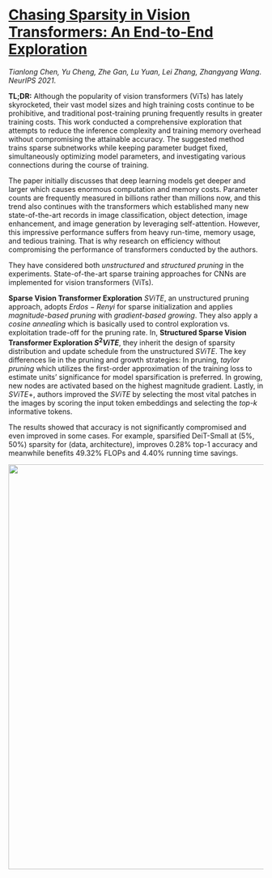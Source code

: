 # [Chasing Sparsity in Vision Transformers: An End-to-End Exploration](https://arxiv.org/abs/2106.04533)
*Tianlong Chen, Yu Cheng, Zhe Gan, Lu Yuan, Lei Zhang, Zhangyang Wang*. *NeurIPS 2021*.

**TL;DR:** Although the popularity of vision transformers (ViTs) has lately skyrocketed, 
their vast model sizes and high training costs continue to be prohibitive, and traditional 
post-training pruning frequently results in greater training costs. This work conducted 
a comprehensive exploration that attempts to reduce the inference complexity and training memory 
overhead without compromising the attainable accuracy. The suggested method trains sparse subnetworks
while keeping parameter budget fixed, simultaneously optimizing model parameters, and investigating
various connections during the course of training.

The paper initially discusses that deep learning models get deeper and larger which causes enormous computation and memory costs. 
Parameter counts are frequently measured in billions rather than millions now, and this trend also continues with the transformers 
which established many new state-of-the-art records in image classification, object detection, image enhancement, and image generation by leveraging self-attention. 
However, this impressive performance suffers from heavy run-time, memory usage, and tedious training. That is why research on efficiency without compromising the performance of transformers conducted by the authors.

They have considered both *unstructured* and *structured pruning* in the experiments. 
State-of-the-art sparse training approaches for CNNs are implemented for vision transformers (ViTs).

**Sparse Vision Transformer Exploration** $SViTE$, an unstructured pruning approach, 
adopts $Erdos-Renyi$ for sparse initialization and applies *magnitude-based pruning* with *gradient-based growing*. 
They also apply a *cosine annealing* which is basically used to control exploration vs. exploitation trade-off for the pruning rate. 
In, **Structured Sparse Vision Transformer Exploration $S^2 ViTE$**, they inherit the design of sparsity distribution and update schedule from the unstructured $SViTE$. 
The key differences lie in the pruning and growth strategies: In pruning, *taylor pruning* which utilizes the first-order approximation of the training loss to 
estimate units’ significance for model sparsification is preferred. In growing, new nodes are activated based on the highest magnitude gradient. 
Lastly, in $SViTE+$, authors improved the $SViTE$ by selecting the most vital patches in the images by scoring the input token embeddings and selecting the *top-k* informative tokens.

The results showed that accuracy is not significantly compromised and even improved in some cases. 
For example, sparsified DeiT-Small at (5%, 50%) sparsity for (data, architecture), improves 0.28% top-1 accuracy and meanwhile benefits 49.32% FLOPs and 4.40% running time savings.

<p align="center">
  <img src="https://github.com/muratonuryildirim/muratonuryildirim.github.io/blob/master/paper_figs/svite.png?raw=true" width=800>
</p>
